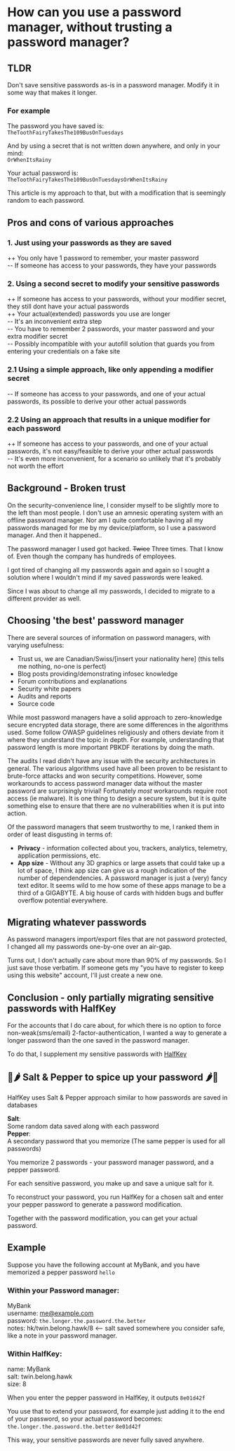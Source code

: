 # How can you use a password manager, without trusting a password manager?

## TLDR

Don't save sensitive passwords as-is in a password manager. Modify it in some way that makes it longer.

### For example

The password you have saved is:  
`TheToothFairyTakesThe109BusOnTuesdays`

And by using a secret that is not written down anywhere, and only in your mind:  
`OrWhenItsRainy`

Your actual password is:  
`TheToothFairyTakesThe109BusOnTuesdaysOrWhenItsRainy`

This article is my approach to that, but with a modification that is seemingly random to each password.

## Pros and cons of various approaches

### 1. Just using your passwords as they are saved

++ You only have 1 password to remember, your master password  
-- If someone has access to your passwords, they have your passwords

### 2. Using a second secret to modify your sensitive passwords

++ If someone has access to your passwords, without your modifier secret, they still dont have your actual passwords  
++ Your actual(extended) passwords you use are longer  
-- It's an inconvenient extra step  
-- You have to remember 2 passwords, your master password and your extra modifier secret  
-- Possibly incompatible with your autofill solution that guards you from entering your credentials on a fake site  

### 2.1 Using a simple approach, like only appending a modifier secret  
-- If someone has access to your passwords, and one of your actual passwords, its possible to derive your other actual passwords

### 2.2 Using an approach that results in a unique modifier for each password  
++ If someone has access to your passwords, and one of your actual passwords, it's not easy/feasible to derive your other actual passwords  
-- It's even more inconvenient, for a scenario so unlikely that it's probably not worth the effort

## Background - Broken trust

On the security-convenience line, I consider myself to be slightly more to the left than most people. I don't use an amnesic operating system with an offline password manager. Nor am I quite comfortable having all my passwords managed for me by my device/platform, so I use a password manager. And then it happened..

The password manager I used got hacked. ~~Twice~~ Three times. That I know of. Even though the company has hundreds of employees.

I got tired of changing all my passwords again and again so I sought a solution where I wouldn't mind if my saved passwords were leaked.

Since I was about to change all my passwords, I decided to migrate to a different provider as well.

## Choosing 'the best' password manager

There are several sources of information on password managers, with varying usefulness:
- Trust us, we are Canadian/Swiss/[insert your nationality here] (this tells me nothing, no-one is perfect)
- Blog posts providing/demonstrating infosec knowledge
- Forum contributions and explanations
- Security white papers
- Audits and reports
- Source code

While most password managers have a solid approach to zero-knowledge secure encrypted data storage, there are some differences in the algorithms used. Some follow OWASP guidelines religiously and others deviate from it where they understand the topic in depth. For example, understanding that password length is more important PBKDF iterations by doing the math.

The audits I read didn't have any issue with the security architectures in general. The various algorithms used have all been proven to be resistant to brute-force attacks and won security competitions. However, some workarounds to access password manager data without the master password are surprisingly trivial! Fortunately _most_ workarounds require root access (ie malware). It is one thing to design a secure system, but it is quite something else to ensure that there are no vulnerabilities when it is put into action.

Of the password managers that seem trustworthy to me, I ranked them in order of least disgusting in terms of:  
* __Privacy__ - information collected about you, trackers, analytics, telemetry, application permissions, etc.
* __App size__ - Without any 3D graphics or large assets that could take up a lot of space, I think app size can give us a rough indication of the number of dependendencies. A password manager is just a (very) fancy text editor. It seems wild to me how some of these apps manage to be a third of a GIGABYTE. A big house of cards with hidden bugs and buffer overflow potential everywhere.

## Migrating whatever passwords

As password managers import/export files that are not password protected, I changed all my passwords one-by-one over an air-gap.

Turns out, I don't actually care about more than 90% of my passwords. So I just save those verbatim. If someone gets my "you have to register to keep using this website" account, I'll just create a new one.

## Conclusion - only partially migrating sensitive passwords with HalfKey

For the accounts that I do care about, for which there is no option to force non-weak(sms/email) 2-factor-authentication, I wanted a way to generate a longer password than the one saved in the password manager. 

To do that, I supplement my sensitive passwords with [HalfKey](readme.md)  


## 🧂🌶️ Salt & Pepper to spice up your password 🌶️🧂

HalfKey uses Salt & Pepper approach similar to how passwords are saved in databases

__Salt__:  
Some random data saved along with each password  
__Pepper__:  
A secondary password that you memorize (The same pepper is used for all passwords)

You memorize 2 passwords - your password manager password, and a pepper password.

For each sensitive password, you make up and save a unique salt for it.

To reconstruct your password, you run HalfKey for a chosen salt and enter your pepper password to generate a password modification.

Together with the password modification, you can get your actual password.

## Example

Suppose you have the following account at MyBank, and you have memorized a pepper password `hello`

### Within your Password manager:  
MyBank  
username: me@example.com  
password: `the.longer.the.password.the.better`  
notes: hk/twin.belong.hawk/8 <-- salt saved somewhere you consider safe, like a note in your password manager.

### Within HalfKey:  
name: MyBank  
salt: twin.belong.hawk  
size: 8  

When you enter the pepper password in HalfKey, it outputs `8e01d42f`

You use that to extend your password, for example just adding it to the end of your password, so your actual password becomes:
`the.longer.the.password.the.better` `8e01d42f`

This way, your sensitive passwords are never fully saved anywhere.
